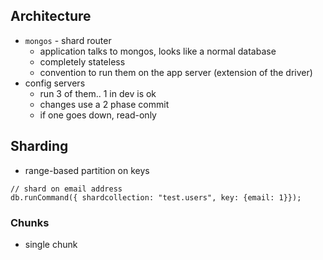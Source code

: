 ## Architecture

- `mongos` - shard router
    - application talks to mongos, looks like a normal database
    - completely stateless
    - convention to run them on the app server (extension of the driver)
- config servers
    - run 3 of them.. 1 in dev is ok
    - changes use a 2 phase commit
    - if one goes down, read-only


## Sharding

- range-based partition on keys

```
// shard on email address
db.runCommand({ shardcollection: "test.users", key: {email: 1}});
```

### Chunks

- single chunk
